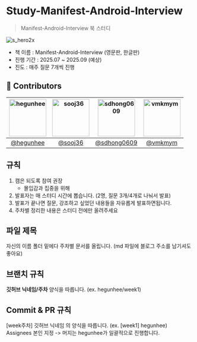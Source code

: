 # Study-Manifest-Android-Interview
> Manifest-Android-Interview 북 스터디

![s_hero2x](https://github.com/user-attachments/assets/e0f3cc68-f526-488b-aae2-b7ecfc5cce46)

- 책 이름 : Manifest-Android-Interview (영문판, 한글판)
- 진행 기간 : 2025.07 ~ 2025.09 (예상)
- 진도 : 매주 질문 7개씩 진행  

## 🙌 Contributors
| [<img src="https://github.com/hegunhee.png" width="100px;" alt="hegunhee"/>](https://github.com/hegunhee) | [<img src="https://github.com/sooj36.png" width="100px;" alt="sooj36"/>](https://github.com/sooj36) | [<img src="https://github.com/sdhong0609.png" width="100px;" alt="sdhong0609"/>](https://github.com/sdhong0609) | [<img src="https://github.com/vmkmym.png" width="100px;" alt="vmkmym"/>](https://github.com/vmkmym) |
|:--:|:--:|:--:|:--:|
| [@hegunhee](https://github.com/hegunhee) | [@sooj36](https://github.com/sooj36) | [@sdhong0609](https://github.com/sdhong0609) | [@vmkmym](https://github.com/vmkmym) |

## 규칙
1. 캠은 되도록 참여 권장
   - 몰입감과 집중을 위해
2. 발표자는 매 스터디 시간에 뽑습니다. (2명, 질문 3개/4개로 나눠서 발표)
3. 발표가 끝나면 질문, 강조하고 싶었던 내용들을 자유롭게 발표하면됩니다.
4. 주차별 정리한 내용은 스터디 전에만 올려주세요

## 파일 제목
자신의 이름 폴더 밑에다 주차별 문서를 올립니다. (md 파일에 블로그 주소를 남기셔도 좋아요)

## 브랜치 규칙
**깃허브 닉네임/주차** 양식을 따릅니다. 
(ex. hegunhee/week1) 

## Commit & PR 규칙
[week주차] 깃허브 닉네임 의 양식을 따릅니다.
(ex. [week1] hegunhee)
Assignees 본인 지정 -> 머지는 hegunhee가 일괄적으로 진행합니다.

